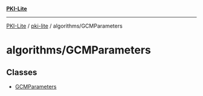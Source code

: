 [**PKI-Lite**](../../../README.md)

---

[PKI-Lite](../../../README.md) / [pki-lite](../../README.md) / algorithms/GCMParameters

# algorithms/GCMParameters

## Classes

- [GCMParameters](classes/GCMParameters.md)
